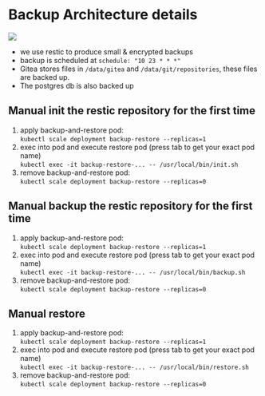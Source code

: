 # Backup Architecture details

![](backup.svg)

* we use restic to produce small & encrypted backups
* backup is scheduled at `schedule: "10 23 * * *"`
* Gitea stores files in `/data/gitea` and `/data/git/repositories`, these files are backed up. 
* The postgres db is also backed up

## Manual init the restic repository for the first time

1. apply backup-and-restore pod:   
   `kubectl scale deployment backup-restore --replicas=1`
2. exec into pod and execute restore pod (press tab to get your exact pod name)   
   `kubectl exec -it backup-restore-... -- /usr/local/bin/init.sh`
3. remove backup-and-restore pod:   
   `kubectl scale deployment backup-restore --replicas=0`


## Manual backup the restic repository for the first time

1. apply backup-and-restore pod:   
  `kubectl scale deployment backup-restore --replicas=1`
2. exec into pod and execute restore pod (press tab to get your exact pod name)   
   `kubectl exec -it backup-restore-... -- /usr/local/bin/backup.sh`
3. remove backup-and-restore pod:   
   `kubectl scale deployment backup-restore --replicas=0`


## Manual restore

1. apply backup-and-restore pod:   
  `kubectl scale deployment backup-restore --replicas=1`
2. exec into pod and execute restore pod (press tab to get your exact pod name)   
   `kubectl exec -it backup-restore-... -- /usr/local/bin/restore.sh`
1. remove backup-and-restore pod:   
   `kubectl scale deployment backup-restore --replicas=0`
